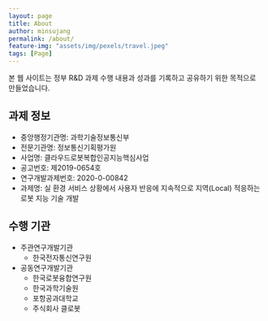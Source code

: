 ```yaml
---
layout: page
title: About
author: minsujang
permalink: /about/
feature-img: "assets/img/pexels/travel.jpeg"
tags: [Page]
---
```


본 웹 사이트는 정부 R&D 과제 수행 내용과 성과를 기록하고 공유하기 위한 목적으로 만들었습니다.

## 과제 정보

- 중앙행정기관명: 과학기술정보통신부
- 전문기관명: 정보통신기획평가원
- 사업명: 클라우드로봇복합인공지능핵심사업
- 공고번호: 제2019-0654호
- 연구개발과제번호: 2020-0-00842
- 과제명: 실 환경 서비스 상황에서 사용자 반응에 지속적으로 지역(Local) 적응하는 로봇 지능 기술 개발

## 수행 기관

- 주관연구개발기관
    - 한국전자통신연구원
- 공동연구개발기관
    - 한국로봇융합연구원
    - 한국과학기술원
    - 포항공과대학교
    - 주식회사 클로봇
